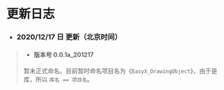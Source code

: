 # 更新日志

 - ### 2020/12/17 日 更新（北京时间）
> - #### 版本号 0.0.1a_201217<br>
> 暂未正式命名。目前暂时命名项目名为《`EasyX_DrawingObject`》，由于是库，所以 `库名 == 项目名`。

